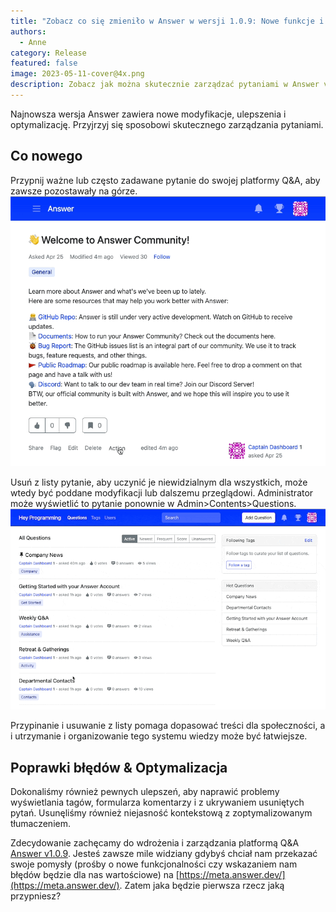 ```yaml
---
title: "Zobacz co się zmieniło w Answer w wersji 1.0.9: Nowe funkcje i wiele więcej"
authors:
  - Anne
category: Release
featured: false
image: 2023-05-11-cover@4x.png
description: Zobacz jak można skutecznie zarządzać pytaniami w Answer v1.0.9.
---
```


Najnowsza wersja Answer zawiera nowe modyfikacje, ulepszenia i optymalizację. Przyjrzyj się sposobowi skutecznego zarządzania pytaniami.

## Co nowego
Przypnij ważne lub często zadawane pytanie do swojej platformy Q&A, aby zawsze pozostawały na górze. ![Pin a Question in Answer](1.0.9release1.gif)

Usuń z listy pytanie, aby uczynić je niewidzialnym dla wszystkich, może wtedy być poddane modyfikacji lub dalszemu przeglądowi. Administrator może wyświetlić to pytanie ponownie w Admin\>Contents\>Questions. ![Unlist a Question](1.0.9release2.gif)

Przypinanie i usuwanie z listy pomaga dopasować treści dla społeczności, a i utrzymanie i organizowanie tego systemu wiedzy może być łatwiejsze.

## Poprawki błędów & Optymalizacja
Dokonaliśmy również pewnych ulepszeń, aby naprawić problemy wyświetlania tagów, formularza komentarzy i z ukrywaniem usuniętych pytań. Usunęliśmy również niejasność kontekstową z zoptymalizowanym tłumaczeniem.


Zdecydowanie zachęcamy do wdrożenia i zarządzania platformą Q&A [Answer v1.0.9](https://github.com/apache/incubator-answer/releases/tag/v1.0.9). Jesteś zawsze mile widziany gdybyś chciał nam przekazać swoje pomysły (prośby o nowe funkcjonalności czy wskazaniem nam błędów będzie dla nas wartościowe) na [https://meta.answer.dev/](https://meta.answer.dev/). Zatem jaka będzie pierwsza rzecz jaką przypniesz?
